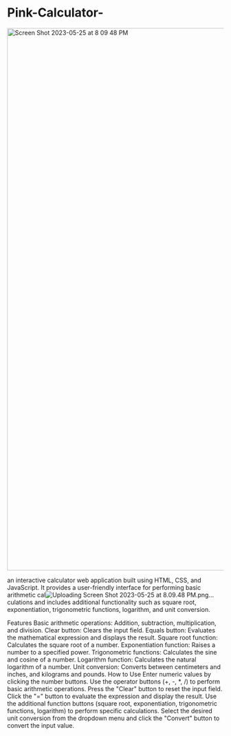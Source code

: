 # Pink-Calculator-
<img width="1258" alt="Screen Shot 2023-05-25 at 8 09 48 PM" src="https://github.com/FaizaDucale/Pink-Calculator-/assets/113381562/686de52d-007f-4941-9d9d-eb1b95e62be2">

an interactive calculator web application built using HTML, CSS, and JavaScript. It provides a user-friendly interface for performing basic arithmetic cal![Uploading Screen Shot 2023-05-25 at 8.09.48 PM.png…]()
culations and includes additional functionality such as square root, exponentiation, trigonometric functions, logarithm, and unit conversion.

Features
Basic arithmetic operations: Addition, subtraction, multiplication, and division.
Clear button: Clears the input field.
Equals button: Evaluates the mathematical expression and displays the result.
Square root function: Calculates the square root of a number.
Exponentiation function: Raises a number to a specified power.
Trigonometric functions: Calculates the sine and cosine of a number.
Logarithm function: Calculates the natural logarithm of a number.
Unit conversion: Converts between centimeters and inches, and kilograms and pounds.
How to Use
Enter numeric values by clicking the number buttons.
Use the operator buttons (+, -, *, /) to perform basic arithmetic operations.
Press the "Clear" button to reset the input field.
Click the "=" button to evaluate the expression and display the result.
Use the additional function buttons (square root, exponentiation, trigonometric functions, logarithm) to perform specific calculations.
Select the desired unit conversion from the dropdown menu and click the "Convert" button to convert the input value.

